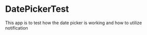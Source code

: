 # DatePickerTest

This app is to test how the date picker is working and how to utilize notification
